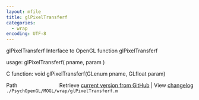 ```yaml
---
layout: mfile
title: glPixelTransferf
categories:
  - wrap
encoding: UTF-8
---
```


glPixelTransferf  Interface to OpenGL function glPixelTransferf  

usage:  glPixelTransferf( pname, param )  

C function:  void glPixelTransferf(GLenum pname, GLfloat param)  


<div class="code_header" style="text-align:right;">
  <span style="float:left;">Path&nbsp;&nbsp;</span> <span class="counter">Retrieve <a href=
  "https://raw.github.com/Psychtoolbox-3/Psychtoolbox-3/beta/./PsychOpenGL/MOGL/wrap/glPixelTransferf.m">current version from GitHub</a> | View <a href=
  "https://github.com/Psychtoolbox-3/Psychtoolbox-3/commits/beta/./PsychOpenGL/MOGL/wrap/glPixelTransferf.m">changelog</a></span>
</div>
<div class="code">
  <code>./PsychOpenGL/MOGL/wrap/glPixelTransferf.m</code>
</div>
